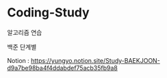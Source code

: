 # Coding-Study
알고리즘 연습

백준 단계별

Notion : https://yungyo.notion.site/Study-BAEKJOON-d9a7be98ba4f4ddabdef75acb35fb9a8


